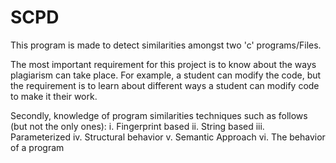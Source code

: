 # SCPD
This program is made to detect similarities amongst two 'c' programs/Files.


The most important requirement for this project is to know about the ways plagiarism can take place. For example, a 
student can modify the code, but the requirement is to learn about different ways a student can modify code to make 
it their work. 

Secondly, knowledge of program similarities techniques such as follows (but not the only ones):
    i. Fingerprint based 
    ii. String based
    iii. Parameterized
    iv. Structural behavior
    v. Semantic Approach
    vi. The behavior of a program 
